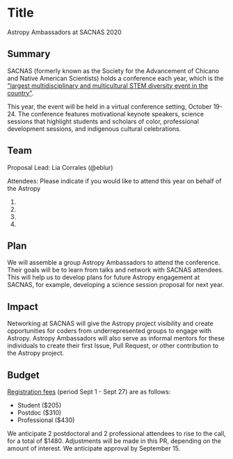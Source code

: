 # Title

Astropy Ambassadors at SACNAS 2020

## Summary 

SACNAS (formerly known as the Society for the Advancement of Chicano
and Native American Scientists) holds a conference each year, which is
the ["largest multidisciplinary and multicultural STEM diversity event
in the country"](https://www.2020sacnas.org/).

This year, the event will be held in a virtual conference setting,
October 19-24. The conference features motivational keynote speakers,
science sessions that highlight students and scholars of color,
professional development sessions, and indigenous cultural
celebrations.

## Team 

Proposal Lead: Lia Corrales (@eblur)

Attendees: Please indicate if you would like to attend this year on
behalf of the Astropy

1. 

2. 

3. 

4. 

## Plan

We will assemble a group Astropy Ambassadors to attend the
conference. Their goals will be to learn from talks and network with
SACNAS attendees. This will help us to develop plans for future
Astropy engagement at SACNAS, for example, developing a science
session proposal for next year.

## Impact

Networking at SACNAS will give the Astropy project visibility and
create opportunities for coders from underrepresented groups to engage
with Astropy. Astropy Ambassadors will also serve as informal mentors
for these individuals to create their first Issue, Pull Request, or
other contribution to the Astropy project.

## Budget

[Registration fees](https://www.2020sacnas.org/registration/) (period Sept 1 - Sept 27) are as follows:
* Student ($205)
* Postdoc ($310)
* Professional ($430)

We anticipate 2 postdoctoral and 2 professional attendees to rise to
the call, for a total of $1480. Adjustments will be made in this PR,
depending on the amount of interest. We anticipate approval by September 15.
